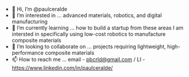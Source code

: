 - 👋 Hi, I’m @paulceralde
- 👀 I’m interested in ... advanced materials, robotics, and digital manufacturing
- 🌱 I’m currently learning ... how to build a startup from these areas I am intersted in specifically using low-cost robotics to manufacture composite materials
- 💞️ I’m looking to collaborate on ... projects requiring lightweight, high-performance composite materials
- 📫 How to reach me ... email - pbcrld@gmail.com / LI - https://www.linkedin.com/in/paulceralde/

<!---
paulceralde/paulceralde is a ✨ special ✨ repository because its `README.md` (this file) appears on your GitHub profile.
You can click the Preview link to take a look at your changes.
--->
